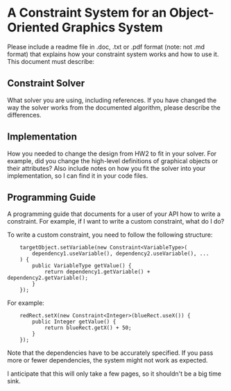 # A Constraint System for an Object-Oriented Graphics System

Please include a readme file in .doc, .txt or .pdf format (note: not .md format) that explains how your constraint system works and how to use it. This document must describe:

## Constraint Solver

What solver you are using, including references. If you have changed the way the solver works from the documented algorithm, please describe the differences.

## Implementation

How you needed to change the design from HW2 to fit in your solver. For example, did you change the high-level definitions of graphical objects or their attributes? Also include notes on how you fit the solver into your implementation, so I can find it in your code files.

## Programming Guide

A programming guide that documents for a user of your API how to write a constraint. For example, if I want to write a custom constraint, what do I do?

To write a custom constraint, you need to follow the following structure:

```
    targetObject.setVariable(new Constraint<VariableType>(
        dependency1.useVariable(), dependency2.useVariable(), ...
    ) {
        public VariableType getValue() {
            return dependency1.getVariable() + dependency2.getVariable();
        }
    });
```

For example:

```
    redRect.setX(new Constraint<Integer>(blueRect.useX()) {
        public Integer getValue() {
            return blueRect.getX() + 50;
        }
    });
```

Note that the dependencies have to be accurately specified. If you pass more or fewer dependencies, the system might not work as expected.

I anticipate that this will only take a few pages, so it shouldn't be a big time sink.
